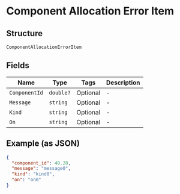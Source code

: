 
# Component Allocation Error Item

## Structure

`ComponentAllocationErrorItem`

## Fields

| Name | Type | Tags | Description |
|  --- | --- | --- | --- |
| `ComponentId` | `double?` | Optional | - |
| `Message` | `string` | Optional | - |
| `Kind` | `string` | Optional | - |
| `On` | `string` | Optional | - |

## Example (as JSON)

```json
{
  "component_id": 40.28,
  "message": "message0",
  "kind": "kind8",
  "on": "on0"
}
```

